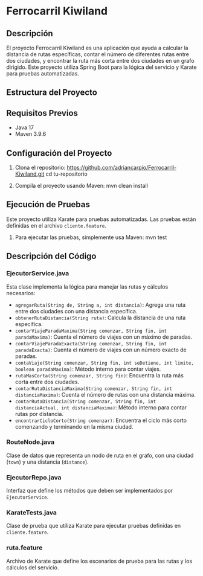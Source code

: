 # Ferrocarril Kiwiland

## Descripción

El proyecto Ferrocarril Kiwiland es una aplicación que ayuda a calcular la distancia de rutas específicas, contar el número de diferentes rutas entre dos ciudades, y encontrar la ruta más corta entre dos ciudades en un grafo dirigido. Este proyecto utiliza Spring Boot para la lógica del servicio y Karate para pruebas automatizadas.

## Estructura del Proyecto


## Requisitos Previos

- Java 17
- Maven 3.9.6

## Configuración del Proyecto

1. Clona el repositorio:
    https://github.com/adriancarpio/Ferrocarril-Kiwiland.git
    cd tu-repositorio

2. Compila el proyecto usando Maven:
    mvn clean install

## Ejecución de Pruebas

Este proyecto utiliza Karate para pruebas automatizadas. Las pruebas están definidas en el archivo `cliente.feature`.

1. Para ejecutar las pruebas, simplemente usa Maven:
    mvn test

## Descripción del Código

### EjecutorService.java

Esta clase implementa la lógica para manejar las rutas y cálculos necesarios:

- `agregarRuta(String de, String a, int distancia)`: Agrega una ruta entre dos ciudades con una distancia específica.
- `obtenerRutaDistancia(String ruta)`: Calcula la distancia de una ruta específica.
- `contarViajeParadaMaxima(String comenzar, String fin, int paradaMaxima)`: Cuenta el número de viajes con un máximo de paradas.
- `contarViajeParadaExacta(String comenzar, String fin, int paradaExacta)`: Cuenta el número de viajes con un número exacto de paradas.
- `contaViaje(String comenzar, String fin, int seDetiene, int limite, boolean paradaMaxima)`: Método interno para contar viajes.
- `rutaMasCorta(String comenzar, String fin)`: Encuentra la ruta más corta entre dos ciudades.
- `contarRutaDistanciaMaxima(String comenzar, String fin, int distanciaMaxima)`: Cuenta el número de rutas con una distancia máxima.
- `contarRutaDistancia(String comenzar, String fin, int distanciaActual, int distanciaMaxima)`: Método interno para contar rutas por distancia.
- `encontrarCicloCorto(String comenzar)`: Encuentra el ciclo más corto comenzando y terminando en la misma ciudad.

### RouteNode.java

Clase de datos que representa un nodo de ruta en el grafo, con una ciudad (`town`) y una distancia (`distance`).

### EjecutorRepo.java

Interfaz que define los métodos que deben ser implementados por `EjecutorService`.

### KarateTests.java

Clase de prueba que utiliza Karate para ejecutar pruebas definidas en `cliente.feature`.

### ruta.feature

Archivo de Karate que define los escenarios de prueba para las rutas y los cálculos del servicio.
